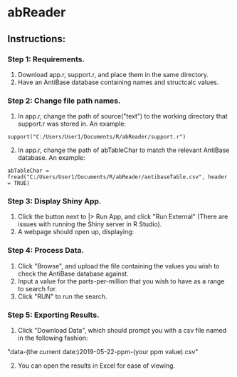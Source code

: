 # abReader

## Instructions:

### Step 1: Requirements.
1. Download app.r, support.r, and place them in the same directory.
2. Have an AntiBase database containing names and structcalc values.

### Step 2: Change file path names.
1. In app.r, change the path of source("text") to the working directory that support.r was stored in.
An example:

`support("C:/Users/User1/Documents/R/abReader/support.r")`

2. In app.r, change the path of abTableChar to match the relevant AntiBase database. An example:

`abTableChar = fread("C:/Users/User1/Documents/R/abReader/antibaseTable.csv", header = TRUE)`

### Step 3: Display Shiny App.
1. Click the button next to |> Run App, and click "Run External" (There are issues with running the Shiny server in R Studio).
2. A webpage should open up, displaying:

### Step 4: Process Data.
1. Click "Browse", and upload the file containing the values you wish to check the AntiBase database against.
2. Input a value for the parts-per-million that you wish to have as a range to search for.
3. Click "RUN" to run the search.

### Step 5: Exporting Results.
1. Click "Download Data", which should prompt you with a csv file named in the following fashion:

"data-(the current date:)2019-05-22-ppm-(your ppm value).csv"

2. You can open the results in Excel for ease of viewing.
